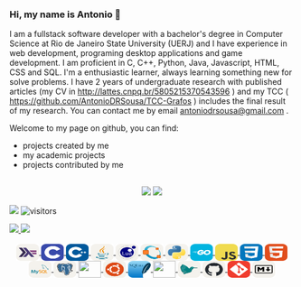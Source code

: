 ### Hi, my name is Antonio 👋

I am a fullstack software developer with a bachelor's degree in Computer Science at Rio de Janeiro State University (UERJ) and I have experience in web development, programing desktop applications and game development. I am proficient in C, C++, Python, Java, Javascript, HTML, CSS and SQL. I'm a enthusiastic learner, always learning something new for solve problems. I have 2 years of undergraduate research with published articles (my CV in http://lattes.cnpq.br/5805215370543596 ) and my TCC ( https://github.com/AntonioDRSousa/TCC-Grafos ) includes the final result of my research. You can contact me by email antoniodrsousa@gmail.com . 

Welcome to my page on github, you can find:
- projects created by me
- my academic projects
- projects contributed by me

<!--
**AntonioDRSousa/AntonioDRSousa** is a ✨ _special_ ✨ repository because its `README.md` (this file) appears on your GitHub profile.

Here are some ideas to get you started:

- 🔭 I’m currently working on ...
- 🌱 I’m currently learning ...
- 👯 I’m looking to collaborate on ...
- 🤔 I’m looking for help with ...
- 💬 Ask me about ...
- 📫 How to reach me: ...
- 😄 Pronouns: ...
- ⚡ Fun fact: ...
-->

<!---->
  ##
 
<div align="center"> 
  <a href="mailto:antoniodrsousa@gmail.com" target="_blank"><img src="https://img.shields.io/badge/Gmail-D14836?style=for-the-badge&logo=gmail&logoColor=white" target="_blank"></a> 
  <a href="https://www.linkedin.com/in/ant%C3%B3nio-de-sousa-78a4892b1/" target="_blank"><img src="https://img.shields.io/badge/-LinkedIn-%230077B5?style=for-the-badge&logo=linkedin&logoColor=white" target="_blank"></a> 
  
 
</div>

![](https://komarev.com/ghpvc/?username=antoniodrsousa&color=blue)
<img src="https://visitor-badge.laobi.icu/badge?page_id=idimetrix" alt="visitors"/> 

<div>
<a href="https://github.com/AntonioDRSousa">
<img loading="lazy" height="180em" src="https://github-readme-stats.vercel.app/api/top-langs/?username=AntonioDRSousa&layout=compact&langs_count=10&theme=tokyonight"/>
<img loading="lazy" height="180em" src="https://github-readme-stats.vercel.app/api?username=AntonioDRSousa&show_icons=true&theme=tokyonight&include_all_commits=true&count_private=true"/>
</div>

<div style="display: inline_block" align="center"><br>
  <img align="center" height="30" width="40" src="https://github.com/tandpfun/skill-icons/blob/main/icons/Haskell-Light.svg">
  <img align="center" height="30" width="40" src="https://github.com/tandpfun/skill-icons/blob/main/icons/C.svg">
  <img align="center" height="30" width="40" src="https://github.com/tandpfun/skill-icons/blob/main/icons/CPP.svg">
  <img align="center" height="30" width="40" src="https://github.com/tandpfun/skill-icons/blob/main/icons/Java-Light.svg">
  
  <img align="center" height="30" width="40" src="https://github.com/tandpfun/skill-icons/blob/main/icons/Lua-Light.svg">
  <img align="center" height="30" width="40" src="https://github.com/tandpfun/skill-icons/blob/main/icons/Octave-Light.svg">
  <img align="center" height="30" width="40" src="https://github.com/tandpfun/skill-icons/blob/main/icons/Python-Light.svg">
  <img align="center" height="30" width="40" src="https://github.com/tandpfun/skill-icons/blob/main/icons/GoLang.svg">
  <img align="center" height="30" width="40" src="https://github.com/tandpfun/skill-icons/blob/main/icons/JavaScript.svg">
  <img align="center" height="30" width="40" src="https://github.com/tandpfun/skill-icons/blob/main/icons/CSS.svg">

  <img align="center" height="30" width="40" src="https://github.com/tandpfun/skill-icons/blob/main/icons/HTML.svg">
  <img align="center" height="30" width="40" src="https://github.com/tandpfun/skill-icons/blob/main/icons/MySQL-Light.svg">
  <img align="center" height="30" width="40" src="https://github.com/tandpfun/skill-icons/blob/main/icons/PostgreSQL-Light.svg">
  <img align="center" height="30" width="40" src="https://github.com/tandpfun/skill-icons/blob/main/icons/Windows-Light.svg">
  <img align="center" height="30" width="40" src="https://github.com/tandpfun/skill-icons/blob/main/icons/Ubuntu-Light.svg">
  <img align="center" height="30" width="40" src="https://github.com/tandpfun/skill-icons/blob/main/icons/SQLite.svg">
  <img align="center" height="30" width="40" src="https://github.com/tandpfun/skill-icons/blob/main/icons/Mint-Light.svg">
  <img align="center" height="30" width="40" src="https://github.com/tandpfun/skill-icons/blob/main/icons/LaTeX-Light.svg">
  <img align="center" height="30" width="40" src="https://github.com/tandpfun/skill-icons/blob/main/icons/Github-Light.svg">
  <img align="center" height="30" width="40" src="https://github.com/tandpfun/skill-icons/blob/main/icons/Git.svg">
  <img align="center" height="30" width="40" src="https://github.com/tandpfun/skill-icons/blob/main/icons/Markdown-Light.svg">
</div>

